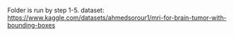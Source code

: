 Folder is run by step 1-5.
dataset: https://www.kaggle.com/datasets/ahmedsorour1/mri-for-brain-tumor-with-bounding-boxes
